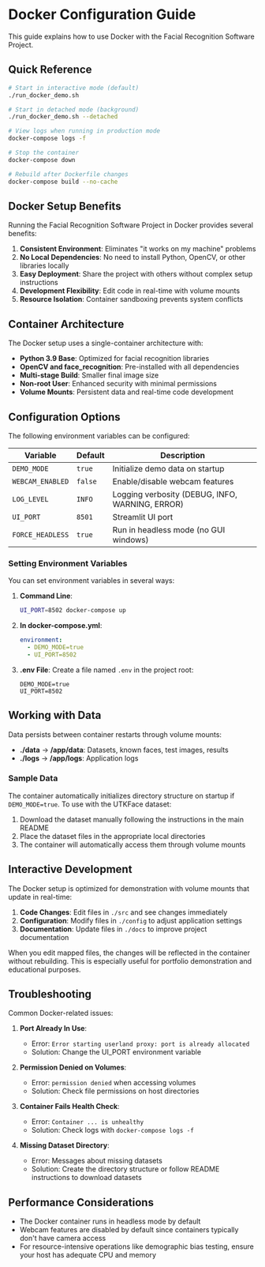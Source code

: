# Docker Configuration Guide

This guide explains how to use Docker with the Facial Recognition Software Project.

## Quick Reference

```bash
# Start in interactive mode (default)
./run_docker_demo.sh

# Start in detached mode (background)
./run_docker_demo.sh --detached

# View logs when running in production mode
docker-compose logs -f

# Stop the container
docker-compose down

# Rebuild after Dockerfile changes
docker-compose build --no-cache
```

## Docker Setup Benefits

Running the Facial Recognition Software Project in Docker provides several benefits:

1. **Consistent Environment**: Eliminates "it works on my machine" problems
2. **No Local Dependencies**: No need to install Python, OpenCV, or other libraries locally
3. **Easy Deployment**: Share the project with others without complex setup instructions
4. **Development Flexibility**: Edit code in real-time with volume mounts
5. **Resource Isolation**: Container sandboxing prevents system conflicts

## Container Architecture

The Docker setup uses a single-container architecture with:

- **Python 3.9 Base**: Optimized for facial recognition libraries
- **OpenCV and face_recognition**: Pre-installed with all dependencies
- **Multi-stage Build**: Smaller final image size
- **Non-root User**: Enhanced security with minimal permissions
- **Volume Mounts**: Persistent data and real-time code development

## Configuration Options

The following environment variables can be configured:

| Variable | Default | Description |
|----------|---------|-------------|
| `DEMO_MODE` | `true` | Initialize demo data on startup |
| `WEBCAM_ENABLED` | `false` | Enable/disable webcam features |
| `LOG_LEVEL` | `INFO` | Logging verbosity (DEBUG, INFO, WARNING, ERROR) |
| `UI_PORT` | `8501` | Streamlit UI port |
| `FORCE_HEADLESS` | `true` | Run in headless mode (no GUI windows) |

### Setting Environment Variables

You can set environment variables in several ways:

1. **Command Line**:
   ```bash
   UI_PORT=8502 docker-compose up
   ```

2. **In docker-compose.yml**:
   ```yaml
   environment:
     - DEMO_MODE=true
     - UI_PORT=8502
   ```

3. **.env File**: Create a file named `.env` in the project root:
   ```
   DEMO_MODE=true
   UI_PORT=8502
   ```

## Working with Data

Data persists between container restarts through volume mounts:

- **./data** → **/app/data**: Datasets, known faces, test images, results
- **./logs** → **/app/logs**: Application logs

### Sample Data

The container automatically initializes directory structure on startup if `DEMO_MODE=true`. To use with the UTKFace dataset:

1. Download the dataset manually following the instructions in the main README
2. Place the dataset files in the appropriate local directories
3. The container will automatically access them through volume mounts

## Interactive Development

The Docker setup is optimized for demonstration with volume mounts that update in real-time:

1. **Code Changes**: Edit files in `./src` and see changes immediately 
2. **Configuration**: Modify files in `./config` to adjust application settings
3. **Documentation**: Update files in `./docs` to improve project documentation

When you edit mapped files, the changes will be reflected in the container without rebuilding. This is especially useful for portfolio demonstration and educational purposes.

## Troubleshooting

Common Docker-related issues:

1. **Port Already In Use**:
   - Error: `Error starting userland proxy: port is already allocated`
   - Solution: Change the UI_PORT environment variable

2. **Permission Denied on Volumes**:
   - Error: `permission denied` when accessing volumes
   - Solution: Check file permissions on host directories

3. **Container Fails Health Check**:
   - Error: `Container ... is unhealthy`
   - Solution: Check logs with `docker-compose logs -f`

4. **Missing Dataset Directory**:
   - Error: Messages about missing datasets
   - Solution: Create the directory structure or follow README instructions to download datasets

## Performance Considerations

- The Docker container runs in headless mode by default
- Webcam features are disabled by default since containers typically don't have camera access
- For resource-intensive operations like demographic bias testing, ensure your host has adequate CPU and memory
